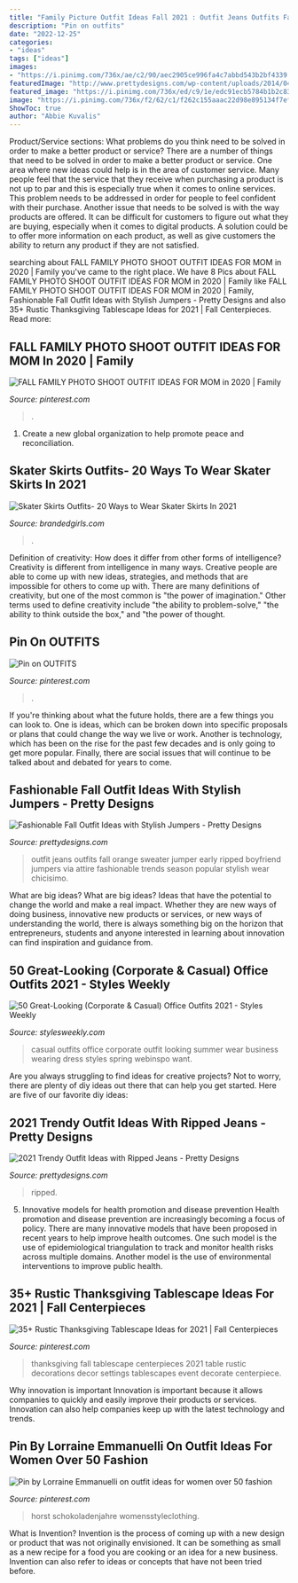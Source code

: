 ```yaml
---
title: "Family Picture Outfit Ideas Fall 2021 : Outfit Jeans Outfits Fall Orange Sweater Jumper Early Ripped Boyfriend Jumpers Via Attire Fashionable Trends Season Popular Stylish Wear Chicisimo"
description: "Pin on outfits"
date: "2022-12-25"
categories:
- "ideas"
tags: ["ideas"]
images:
- "https://i.pinimg.com/736x/ae/c2/90/aec2905ce996fa4c7abbd543b2bf4339.jpg"
featuredImage: "http://www.prettydesigns.com/wp-content/uploads/2014/04/Pretty-Ripped-Jeans-Outfit.jpg"
featured_image: "https://i.pinimg.com/736x/ed/c9/1e/edc91ecb5784b1b2c83fb11f3e51ffdb.jpg"
image: "https://i.pinimg.com/736x/f2/62/c1/f262c155aaac22d98e895134f7ef462c.jpg"
ShowToc: true
author: "Abbie Kuvalis"
---
```



Product/Service sections: What problems do you think need to be solved in order to make a better product or service?
There are a number of things that need to be solved in order to make a better product or service. One area where new ideas could help is in the area of customer service. Many people feel that the service that they receive when purchasing a product is not up to par and this is especially true when it comes to online services. This problem needs to be addressed in order for people to feel confident with their purchase. Another issue that needs to be solved is with the way products are offered. It can be difficult for customers to figure out what they are buying, especially when it comes to digital products. A solution could be to offer more information on each product, as well as give customers the ability to return any product if they are not satisfied.

	

		
searching about FALL FAMILY PHOTO SHOOT OUTFIT IDEAS FOR MOM in 2020 | Family you've came to the right place. We have 8 Pics about FALL FAMILY PHOTO SHOOT OUTFIT IDEAS FOR MOM in 2020 | Family like FALL FAMILY PHOTO SHOOT OUTFIT IDEAS FOR MOM in 2020 | Family, Fashionable Fall Outfit Ideas with Stylish Jumpers - Pretty Designs and also 35+ Rustic Thanksgiving Tablescape Ideas for 2021 | Fall Centerpieces. Read more:
		
    
## FALL FAMILY PHOTO SHOOT OUTFIT IDEAS FOR MOM In 2020 | Family

<img loading=lazy src="https://i.pinimg.com/736x/ed/c9/1e/edc91ecb5784b1b2c83fb11f3e51ffdb.jpg" onerror="this.onerror=null;this.src='https://tse3.mm.bing.net/th?id=OIP.-NNw5e_jRzwFlqUL4zZuQwHaLH&amp;pid=15.1';" alt="FALL FAMILY PHOTO SHOOT OUTFIT IDEAS FOR MOM in 2020 | Family">

_Source: pinterest.com_

>. 

	

1. Create a new global organization to help promote peace and reconciliation.

    
## Skater Skirts Outfits- 20 Ways To Wear Skater Skirts In 2021

<img loading=lazy src="https://www.brandedgirls.com/wp-content/uploads/2015/08/60a06d6c37bcdb4dd61a98c322a6fadd.jpg" onerror="this.onerror=null;this.src='https://tse2.mm.bing.net/th?id=OIP.YuWVCaP8_Iv3TFyHXLmeVgHaLH&amp;pid=15.1';" alt="Skater Skirts Outfits- 20 Ways to Wear Skater Skirts In 2021">

_Source: brandedgirls.com_

>. 

	

Definition of creativity: How does it differ from other forms of intelligence?
Creativity is different from intelligence in many ways. Creative people are able to come up with new ideas, strategies, and methods that are impossible for others to come up with. 
There are many definitions of creativity, but one of the most common is "the power of imagination." Other terms used to define creativity include "the ability to problem-solve," "the ability to think outside the box," and "the power of thought.

    
## Pin On OUTFITS

<img loading=lazy src="https://i.pinimg.com/736x/fa/8f/1b/fa8f1b1074bd98c07af8586e90b16127.jpg" onerror="this.onerror=null;this.src='https://tse1.mm.bing.net/th?id=OIP.s_ArlCxTbOKWMtKA03lQNAHaNL&amp;pid=15.1';" alt="Pin on OUTFITS">

_Source: pinterest.com_

>. 

	

If you're thinking about what the future holds, there are a few things you can look to. One is ideas, which can be broken down into specific proposals or plans that could change the way we live or work. Another is technology, which has been on the rise for the past few decades and is only going to get more popular. Finally, there are social issues that will continue to be talked about and debated for years to come.

    
## Fashionable Fall Outfit Ideas With Stylish Jumpers - Pretty Designs

<img loading=lazy src="https://www.prettydesigns.com/wp-content/uploads/2014/10/Orange-Jumper-Outfit-with-Ripped-Jeans.jpg" onerror="this.onerror=null;this.src='https://tse2.mm.bing.net/th?id=OIP.G99dcSe8vZEkUGF6IsTEowHaK2&amp;pid=15.1';" alt="Fashionable Fall Outfit Ideas with Stylish Jumpers - Pretty Designs">

_Source: prettydesigns.com_

>outfit jeans outfits fall orange sweater jumper early ripped boyfriend jumpers via attire fashionable trends season popular stylish wear chicisimo. 

	

What are big ideas?
What are big ideas? Ideas that have the potential to change the world and make a real impact. Whether they are new ways of doing business, innovative new products or services, or new ways of understanding the world, there is always something big on the horizon that entrepreneurs, students and anyone interested in learning about innovation can find inspiration and guidance from.

    
## 50 Great-Looking (Corporate &amp; Casual) Office Outfits 2021 - Styles Weekly

<img loading=lazy src="https://stylesweekly.com/wp-content/uploads/2018/01/50-great-looking-corporate-and-casual-work-outfits-for-women-17.jpg" onerror="this.onerror=null;this.src='https://tse2.mm.bing.net/th?id=OIP.ckovcQpqmKV2fdjxUAvVhQAAAA&amp;pid=15.1';" alt="50 Great-Looking (Corporate &amp; Casual) Office Outfits 2021 - Styles Weekly">

_Source: stylesweekly.com_

>casual outfits office corporate outfit looking summer wear business wearing dress styles spring webinspo want. 

	

Are you always struggling to find ideas for creative projects? Not to worry, there are plenty of diy ideas out there that can help you get started. Here are five of our favorite diy ideas: 

    
## 2021 Trendy Outfit Ideas With Ripped Jeans - Pretty Designs

<img loading=lazy src="http://www.prettydesigns.com/wp-content/uploads/2014/04/Pretty-Ripped-Jeans-Outfit.jpg" onerror="this.onerror=null;this.src='https://tse2.mm.bing.net/th?id=OIP.4_DKAixZQL16NOMEKfToUAHaKy&amp;pid=15.1';" alt="2021 Trendy Outfit Ideas with Ripped Jeans - Pretty Designs">

_Source: prettydesigns.com_

>ripped. 

	

5) Innovative models for health promotion and disease prevention
Health promotion and disease prevention are increasingly becoming a focus of policy. There are many innovative models that have been proposed in recent years to help improve health outcomes. One such model is the use of epidemiological triangulation to track and monitor health risks across multiple domains. Another model is the use of environmental interventions to improve public health.

    
## 35+ Rustic Thanksgiving Tablescape Ideas For 2021 | Fall Centerpieces

<img loading=lazy src="https://i.pinimg.com/736x/f2/62/c1/f262c155aaac22d98e895134f7ef462c.jpg" onerror="this.onerror=null;this.src='https://tse3.mm.bing.net/th?id=OIP.j2medcQAt2tSp1rg-A2ecQAAAA&amp;pid=15.1';" alt="35+ Rustic Thanksgiving Tablescape Ideas for 2021 | Fall Centerpieces">

_Source: pinterest.com_

>thanksgiving fall tablescape centerpieces 2021 table rustic decorations decor settings tablescapes event decorate centerpiece. 

	

Why innovation is important
Innovation is important because it allows companies to quickly and easily improve their products or services. Innovation can also help companies keep up with the latest technology and trends.

    
## Pin By Lorraine Emmanuelli On Outfit Ideas For Women Over 50 Fashion

<img loading=lazy src="https://i.pinimg.com/736x/ae/c2/90/aec2905ce996fa4c7abbd543b2bf4339.jpg" onerror="this.onerror=null;this.src='https://tse2.mm.bing.net/th?id=OIP.OmTSeIIFbB5WY8TFNZ3gUAAAAA&amp;pid=15.1';" alt="Pin by Lorraine Emmanuelli on outfit ideas for women over 50 fashion">

_Source: pinterest.com_

>horst schokoladenjahre womensstyleclothing. 

	

What is Invention?
Invention is the process of coming up with a new design or product that was not originally envisioned. It can be something as small as a new recipe for a food you are cooking or an idea for a new business. Invention can also refer to ideas or concepts that have not been tried before.


